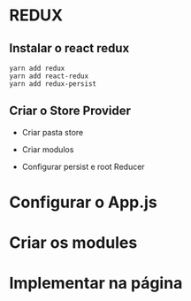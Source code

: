 # REDUX

## Instalar o react redux
```
yarn add redux
yarn add react-redux
yarn add redux-persist
```

## Criar o Store Provider
* Criar pasta store
* Criar modulos

* Configurar persist e root Reducer


# Configurar o App.js

# Criar os modules

# Implementar na página